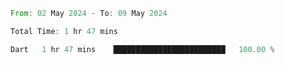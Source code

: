 <!--START_SECTION:waka-->

```rust
From: 02 May 2024 - To: 09 May 2024

Total Time: 1 hr 47 mins

Dart   1 hr 47 mins    █████████████████████████   100.00 %
```

<!--END_SECTION:waka-->
